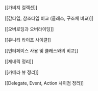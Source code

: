 [[가비지 컬렉션]]

[[값타입, 참조타입 비교 (클래스, 구조체 비교)]]

[[오버로딩과 오버라이딩]]

[[유니티 라이프 사이클]]

[[인터페이스 사용 및 클래스와의 비교]]

[[제네릭 정리]]

[[카메라 뷰 정리]]

[[Delegate, Event, Action 차이점 정리]]